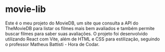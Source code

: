 # movie-lib
 Este é o meu projeto do MovieDB, um site que consulta a API do TheMovieDB para listar os filmes mais bem avaliados e também permite buscar filmes para saber suas avaliações. O projeto foi desenvolvido utilizando React com Vite, além de HTML e CSS para estilização, seguindo o professor Matheus Battisti - Hora de Codar.
